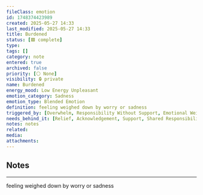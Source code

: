 ```yaml
---
fileClass: emotion
id: 1748374423989
created: 2025-05-27 14:33
last_modified: 2025-05-27 14:33
title: Burdened
status: [🟩 complete]
type: 
tags: []
category: note
entered: true
archived: false
priority: [⚪ None]
visibility: 🔒 private
name: Burdened
energy_mood: Low Energy Unpleasant
emotion_category: Sadness
emotion_type: Blended Emotion
definition: feeling weighed down by worry or sadness
triggered_by: [Overwhelm, Responsibility Without Support, Emotional Weight, Unseen Effort]
needs_behind_it: [Relief, Acknowledgement, Support, Shared Responsibility, Rest]
notes: notes
related: 
media: 
attachments:
---
```


## Notes
---
feeling weighed down by worry or sadness

